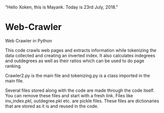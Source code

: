 "Hello Xoken, this is Mayank. Today is 23rd July, 2018."


# Web-Crawler
Web Crawler in Python

This code crawls web pages and extracts information while tokenizing the data collected and creating an inverted index.
It also calculates indegrees and outdegrees as well as their ratios which can be used to do page ranking.

Crawler2.py is the main file and tokenizing.py is a class imported in the main file.

Several files stored along with the code are made through the code itself. You can remove these files and start with a fresh link.
Files like inv_index.pkl, outdegree.pkl etc. are pickle files. These files are dictionaries that are stored as it is and reused in the code.
